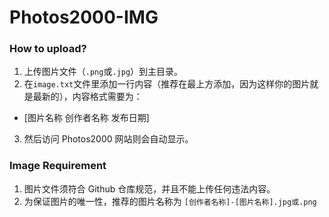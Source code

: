 # Photos2000-IMG
### How to upload?
1. 上传图片文件（`.png`或`.jpg`）到主目录。
2. 在`image.txt`文件里添加一行内容（推荐在最上方添加，因为这样你的图片就是最新的），内容格式需要为：
- [图片名称 创作者名称 发布日期]
3. 然后访问 Photos2000 网站则会自动显示。

### Image Requirement
1. 图片文件须符合 Github 仓库规范，并且不能上传任何违法内容。
2. 为保证图片的唯一性，推荐的图片名称为 `[创作者名称]-[图片名称].jpg或.png`
